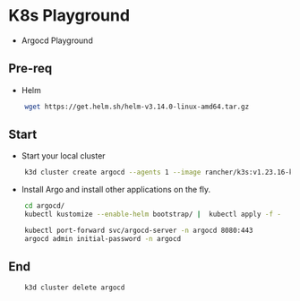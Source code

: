 # K8s Playground
- Argocd Playground



## Pre-req

- Helm
```sh
    wget https://get.helm.sh/helm-v3.14.0-linux-amd64.tar.gz
```


## Start

- Start your local cluster
```sh
    k3d cluster create argocd --agents 1 --image rancher/k3s:v1.23.16-k3s1
```

- Install Argo and install other applications on the fly.
```sh
    cd argocd/
    kubectl kustomize --enable-helm bootstrap/ |  kubectl apply -f -
```

```sh
    kubectl port-forward svc/argocd-server -n argocd 8080:443
    argocd admin initial-password -n argocd
```


## End


```sh
    k3d cluster delete argocd
```